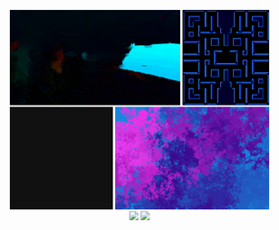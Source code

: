 <p align="center">
  <a href="https://github.com/GregoryKogan/algo-vfi"><img src="readme_assets/flow.gif" width="59.75%" /></a>
  <a href="https://github.com/GregoryKogan/pac-man"><img src="readme_assets/pacman-map.gif" width="30.25%" /></a>
  <br />
  <a href="https://github.com/GregoryKogan/genetic-algorithms"><img src="readme_assets/gp-200-planar-FR-NSGA2.gif" width="36%" /></a>
  <a href="https://github.com/GregoryKogan/mnemonic-pictures"><img src="readme_assets/mnemonic2.gif" width="54%" /></a>
  <br />
  <img src="https://github-readme-stats.vercel.app/api/top-langs/?username=GregoryKogan&langs_count=7&bg_color=24283b&title_color=c0caf5&text_color=c0caf5&border_color=7aa2f7&size_weight=1.0&count_weight=0.0&exclude_repo=dotfiles,devblog&hide=tex,html&layout=donut" width="42.8%" />
  <img src="https://github-readme-stats.vercel.app/api?username=GregoryKogan&show_icons=true&bg_color=24283b&title_color=c0caf5&text_color=c0caf5&border_color=7aa2f7&icon_color=bb9af7&ring_color=9ece6a&hide_rank=true&line_height=39" width="47.2%" />
<!--   <a href="https://git.io/streak-stats"><img src="https://streak-stats.demolab.com?user=GregoryKogan&theme=tokyonight&border=7AA2F7&background=24283B&fire=FF9E64&sideLabels=A9B1D6&dates=9AA5CE&currStreakNum=2AC3DE&ring=414868" alt="GitHub Streak" /></a> -->
<p/>

